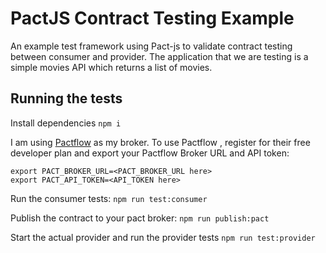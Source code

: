 # PactJS Contract Testing Example

An example test framework using Pact-js to validate contract testing between consumer and provider. The application that we are testing is a simple movies API which returns a list of movies.

## Running the tests

Install dependencies
`npm i`

I am using [Pactflow](https://pactflow.io/) as my broker. To use Pactflow , register for their free developer plan and export your Pactflow Broker URL and API token:

```
export PACT_BROKER_URL=<PACT_BROKER_URL here>
export PACT_API_TOKEN=<API_TOKEN here>
```

Run the consumer tests:
`npm run test:consumer`

Publish the contract to your pact broker:
`npm run publish:pact`

Start the actual provider and run the provider tests
`npm run test:provider`
